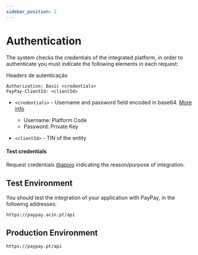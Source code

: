 ```yaml
---
sidebar_position: 2
---
```


# Authentication

The system checks the credentials of the integrated platform, in order to authenticate you must indicate the following elements in each request:

Headers de autenticação

```
Authorization: Basic <credentials>
PayPay-ClientId: <clientId>
```

- `<credentials>` - Username and password field encoded in base64. [More info](https://swagger.io/docs/specification/authentication/basic-authentication/)

  - Username: Platform Code
  - Password: Private Key

- `<clientId>` - TIN of the entity

#### Test credentials

Request credentials [@apoio](mailto:apoio@paypay.pt) indicating the reason/purpose of integration.

## Test Environment

You should test the integration of your application with PayPay, in the following addresses:

```
https://paypay.acin.pt/api
```

## Production Environment

```
https://paypay.pt/api
```
